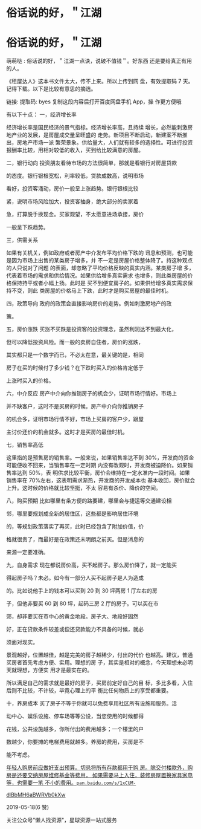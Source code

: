 # 俗话说的好，＂江湖

# 俗话说的好，＂江湖

萌萌哒 : 俗话说的好，＂江湖一点诀，说破不值钱＂。好东西 还是要给真正有用的人。

《租屋达人》这本书文件太大，传不上来。所以上传到网 盘，有效提取码 7 天。记得下载。以下是比较有意思的摘选。

链接: 提取码: byes 复制这段内容后打开百度网盘手机 App，操 作更方便哦

有以下十点： 一，经济增长率

经济增长率是国民经济的景气指标。经济增长率高，且持续 增长，必然能刺激房地产业的发展，是房屋成交量呈旺盛的 走势。新项目不断启动，新建案不断推出，房地产市场一派 繁荣景象。供给量大，人们就有较多的选择性。可进行投资 报酬率比较，用相对较低的收入，买到给比较满意的房屋。

二，银行动向 投资朋友看待市场的方法很简单，那就是看银行对房屋贷款

的态度。银行银根宽松，利率较低，贷款成数高，说明市场

看好，投资客涌动，房价一般呈上涨趋势。银行银根比较

紧，说明市场风险加大，投资客抽身，绝大部分的卖家着

急，打算脱手换现金。买家观望，不太愿意进场承接，房价

一般呈下跌趋势。

三，供需关系

如果有关机关，例如政府或者房产中介发布平均价格下跌的 讯息和预测，也可能是因为市场上出售的某类房子增多，并 不一定是房屋价格整体降了。持这种观点的人只说对了问题 的表面，却忽略了平均价格反映的真实内涵。某类房子增 多，代表着市场的需求和供给情况。如果供给增多真实需求 也增多，则此类房屋的价格保持持平或者小幅上扬。此时是 买不到便宜房子的。如果供给增多真实需求保持不变，则此 类房屋的价格马上下跌，此时才是购买房屋的最佳时机。

四，政策导向 政府的政策会直接影响房价的走势。例如刺激房地产的政

策。

五，房价涨跌 买涨不买跌是投资客的投资理念，虽然利润达不到最大化，

但可以降低投资风险。而一般的卖房自住者，房价的涨跌，

其实都只是一个数字而已，不必太在意，最关键的是，相同

房子在买的时候付了多少钱？在下跌时买入的价格肯定低于

上涨时买入的价格。

六，中介反应 房产中介向你推销房子的机会少，证明市场行情好。市场上

并不缺客户，这时不是买房的时候。房产中介向你推销房子

的机会多，证明市场行情不好，市场上买房的客户少，跟屋

主讨价还价的机会就多。这时才是买房的最佳时机。

七，销售率高低

这里指的是预售房的销售率。一般来说，如果销售率达不到 30%，开发商的资金可能便收不回来，当销售率在一定时期 内没有改观时，开发商被迫降价。如果销售率达到 50%，表 明供求比较平衡，房价会维持在一定水准内一段时间。如果 销售率在 70%左右，这表明需求渐热，开发商的开发成本也 基本收回，房价就会上升。这时候的价格就比较坚挺，不太 容易有杀价、降价的空间。

八，购买预期 比如哪里有条方便的路要建，哪里会与捷运等交通建设相

邻，哪里要规划成全新的居住区，这些都是影响居住环境

的，等规划政策落实了再买，此时已经包含了附加价值，价

格就很贵了，而最好是在政策还未明朗之前买。但是消息的

来源一定要准确。

九，自身需求 现在都说房价高，买不起房子。那么房价降了，就一定能买

得起房子吗？未必。如今有一部分人买不起房子是人为造成

的。比如说他手上的钱本可以买到 20 到 30 坪两房 1 厅左右的房

子，但他非要买 60 到 80 坪，起码三房 2 厅的房子。可以买在市

郊，却非要买在市中心的黄金地段。房子大、地段好固然

好，正在贷款条件较差或偿还贷款能力不具备的时候，就必

须面对现实。

景观越好，位置越佳，越是完美的房子越稀少，付出的代价 也越高。建议，普通买房者首先考虑方便、实用。理想的房 子，其实是相对的概念，今天理想未必明天就理想，方便实 用才是最实在的。

所以满足自己的需求就是最好的房子，买房前定好自己的目 标，多比多看，入住后则不比较，不计较，毕竟心理上的平 衡比任何物质上的享受都重要。

十，养房成本 买了房子不等于你就可以免费享用社区所有设施和服务。活

动中心、娱乐设施、停车场等等公设，当您使用的时候都得

花钱，公共设施越多，你所付出的费用越多；一个楼里的户

数越少，你要摊的电梯费用就越多。养房的费用，买房是不

能不考虑。

[年轻人购房前应做好支出预算。切忌将所有存款都用于购 房。除交付楼款外，购房是还要交纳房屋维修基金等费用， 如果需要马上入住，装修房屋置换家具家电等，也需要一笔 不小的费用。](https://pan.baidu.com/s/1xCUM-dlBbMH6aBWRVb0kXw)[`pan.baidu.com/s/1xCUM-`](https://pan.baidu.com/s/1xCUM-dlBbMH6aBWRVb0kXw)

[dlBbMH6aBWRVb0kXw](https://pan.baidu.com/s/1xCUM-dlBbMH6aBWRVb0kXw)

2019-05-18(6 赞)

关注公众号"懒人找资源"，星球资源一站式服务